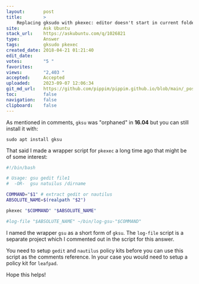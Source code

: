 ```yaml
---
layout:       post
title:        >
    Replacing gksudo with pkexec: editor doesn't start in current folder
site:         Ask Ubuntu
stack_url:    https://askubuntu.com/q/1026821
type:         Answer
tags:         gksudo pkexec
created_date: 2018-04-21 01:21:40
edit_date:    
votes:        "5 "
favorites:    
views:        "2,403 "
accepted:     Accepted
uploaded:     2023-09-07 12:06:34
git_md_url:   https://github.com/pippim/pippim.github.io/blob/main/_posts/2018/2018-04-21-Replacing-gksudo-with-pkexec_-editor-doesn_t-start-in-current-folder.md
toc:          false
navigation:   false
clipboard:    false
---
```


As mentioned in comments, `gksu` was "orphaned" in **16.04** but you can still install it with:

``` 
sudo apt install gksu
```

That said I made a wrapper script for `pkexec` a long time ago that might be of some interest:



``` bash
#!/bin/bash

# Usage: gsu gedit file1
#  -OR-  gsu natuilus /dirname

COMMAND="$1" # extract gedit or nautilus
ABSOLUTE_NAME=$(realpath "$2")

pkexec "$COMMAND" "$ABSOLUTE_NAME"

#log-file "$ABSOLUTE_NAME" ~/bin/log-gsu-"$COMMAND"
```

I named the wrapper `gsu` as a short form of `gksu`. The `log-file` script is a separate project which I commented out in the script for this answer.

You need to setup `gedit` and `nautilus` policy kits before you can use this script as the comments reference. In your case you would need to setup a policy kit for `leafpad`.

Hope this helps!
